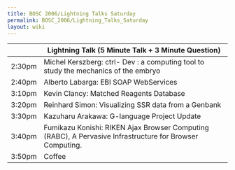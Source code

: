 ```yaml
---
title: BOSC 2006/Lightning Talks Saturday
permalink: BOSC_2006/Lightning_Talks_Saturday
layout: wiki
---
```


|        | Lightning Talk (5 Minute Talk + 3 Minute Question)                                                       |
|--------|----------------------------------------------------------------------------------------------------------|
| 2:30pm | Michel Kerszberg: ctrl- Dev : a computing tool to study the mechanics of the embryo                      |
| 2:40pm | Alberto Labarga: EBI SOAP WebServices                                                                    |
| 3:10pm | Kevin Clancy: Matched Reagents Database                                                                  |
| 3:20pm | Reinhard Simon: Visualizing SSR data from a Genbank                                                      |
| 3:30pm | Kazuharu Arakawa: G-language Project Update                                                              |
| 3:40pm | Fumikazu Konishi: RIKEN Ajax Browser Computing (RABC), A Pervasive Infrastructure for Browser Computing. |
| 3:50pm | Coffee                                                                                                   |
